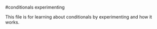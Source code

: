 #conditionals experimenting

This file is for learning about conditionals by experimenting and how it works. 
